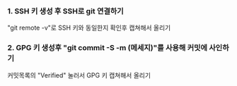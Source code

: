 ### 1. SSH 키 생성 후 SSH로 git 연결하기
"git remote -v"로 SSH 키와 동일한지 확인후 캡쳐해서 올리기

### 2. GPG 키 생성후 "git commit -S -m (메세지)"를 사용해 커밋에 사인하기
커밋목록의 "Verified" 눌러서 GPG 키 캡쳐해서 올리기
